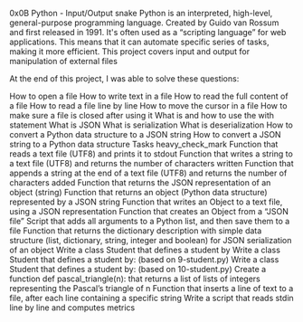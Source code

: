0x0B Python - Input/Output snake
Python is an interpreted, high-level, general-purpose programming language. Created by Guido van Rossum and first released in 1991. It's often used as a “scripting language” for web applications. This means that it can automate specific series of tasks, making it more efficient. This project covers input and output for manipulation of external files

At the end of this project, I was able to solve these questions:

How to open a file
How to write text in a file
How to read the full content of a file
How to read a file line by line
How to move the cursor in a file
How to make sure a file is closed after using it
What is and how to use the with statement
What is JSON
What is serialization
What is deserialization
How to convert a Python data structure to a JSON string
How to convert a JSON string to a Python data structure
Tasks heavy_check_mark
Function that reads a text file (UTF8) and prints it to stdout
Function that writes a string to a text file (UTF8) and returns the number of characters written
Function that appends a string at the end of a text file (UTF8) and returns the number of characters added
Function that returns the JSON representation of an object (string)
Function that returns an object (Python data structure) represented by a JSON string
Function that writes an Object to a text file, using a JSON representation
Function that creates an Object from a “JSON file”
Script that adds all arguments to a Python list, and then save them to a file
Function that returns the dictionary description with simple data structure (list, dictionary, string, integer and boolean) for JSON serialization of an object
Write a class Student that defines a student by
Write a class Student that defines a student by: (based on 9-student.py)
Write a class Student that defines a student by: (based on 10-student.py)
Create a function def pascal_triangle(n): that returns a list of lists of integers representing the Pascal’s triangle of n
Function that inserts a line of text to a file, after each line containing a specific string
Write a script that reads stdin line by line and computes metrics
